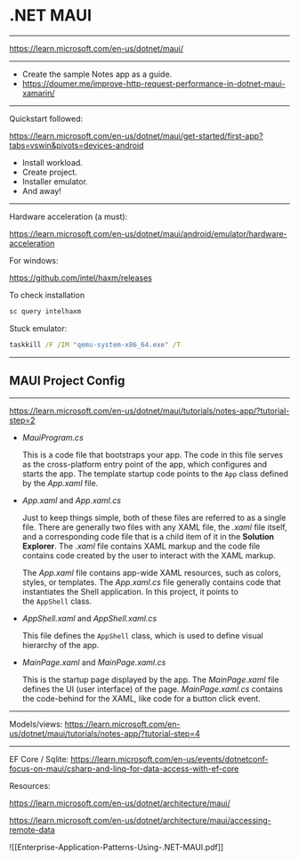 # .NET MAUI
---

https://learn.microsoft.com/en-us/dotnet/maui/

---

- Create the sample Notes app as a guide.
- https://doumer.me/improve-http-request-performance-in-dotnet-maui-xamarin/

---

Quickstart followed:

https://learn.microsoft.com/en-us/dotnet/maui/get-started/first-app?tabs=vswin&pivots=devices-android

- Install workload.
- Create project.
- Installer emulator.
- And away!

---

Hardware acceleration (a must):

https://learn.microsoft.com/en-us/dotnet/maui/android/emulator/hardware-acceleration

For windows:

https://github.com/intel/haxm/releases

To check installation

```cmd
sc query intelhaxm
```

Stuck emulator:

```cmd
taskkill /F /IM "qemu-system-x86_64.exe" /T
```

---

## MAUI Project Config

---

https://learn.microsoft.com/en-us/dotnet/maui/tutorials/notes-app/?tutorial-step=2

-   _MauiProgram.cs_
    
    This is a code file that bootstraps your app. The code in this file serves as the cross-platform entry point of the app, which configures and starts the app. The template startup code points to the `App` class defined by the _App.xaml_ file.
    
-   _App.xaml_ and _App.xaml.cs_
    
    Just to keep things simple, both of these files are referred to as a single file. There are generally two files with any XAML file, the _.xaml_ file itself, and a corresponding code file that is a child item of it in the **Solution Explorer**. The _.xaml_ file contains XAML markup and the code file contains code created by the user to interact with the XAML markup.
    
    The _App.xaml_ file contains app-wide XAML resources, such as colors, styles, or templates. The _App.xaml.cs_ file generally contains code that instantiates the Shell application. In this project, it points to the `AppShell` class.
    
-   _AppShell.xaml_ and _AppShell.xaml.cs_
    
    This file defines the `AppShell` class, which is used to define visual hierarchy of the app.
    
-   _MainPage.xaml_ and _MainPage.xaml.cs_
    
    This is the startup page displayed by the app. The _MainPage.xaml_ file defines the UI (user interface) of the page. _MainPage.xaml.cs_ contains the code-behind for the XAML, like code for a button click event.

---

Models/views: https://learn.microsoft.com/en-us/dotnet/maui/tutorials/notes-app/?tutorial-step=4

---

EF Core / Sqlite: https://learn.microsoft.com/en-us/events/dotnetconf-focus-on-maui/csharp-and-linq-for-data-access-with-ef-core

Resources:

https://learn.microsoft.com/en-us/dotnet/architecture/maui/

https://learn.microsoft.com/en-us/dotnet/architecture/maui/accessing-remote-data

![[Enterprise-Application-Patterns-Using-.NET-MAUI.pdf]]
